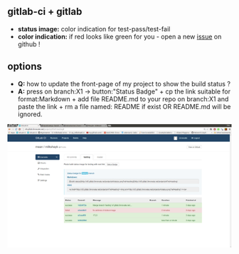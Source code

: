 gitlab-ci + gitlab
----
- **status image:** color indication for test-pass/test-fail
- **color indication:** if red looks like green for you - open a new [issue](https://github.com/gitlabhq/gitlab-ci/issues) on github !


options
-----
- **Q:** how to update the front-page of my project to show the build status ?
- **A:** press on branch:X1 -> button:"Status Badge" + cp the link suitable for format:Markdown + add file README.md to your repo on branch:X1 and paste the link + rm a file named: README if exist OR README.md will be ignored.

![status image for branch: 'testing'](../png/status_badge_for_branch_name_testing.png)